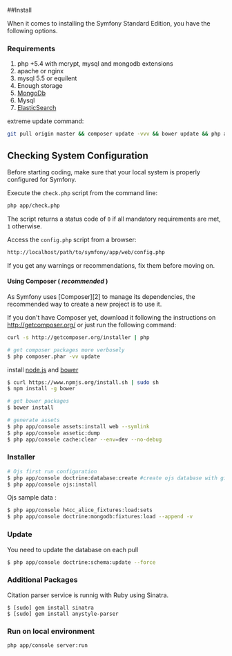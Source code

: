 ##Install

When it comes to installing the Symfony Standard Edition, you have the
following options.

### Requirements
1. php +5.4 with mcrypt, mysql and mongodb extensions
2. apache or nginx
3. mysql 5.5 or equilent
4. Enough storage
5. [MongoDb](https://github.com/okulbilisim/ojs/tree/master/docs/developers/Mongodb.md)
6. Mysql
7. [ElasticSearch](https://github.com/okulbilisim/ojs/tree/master/docs/developers/ElasticSearch.md)


extreme update command:

```bash
git pull origin master && composer update -vvv && bower update && php app/console assets:install web --symlink && php app/console assetic:dump && mysql -u root -p -e "DROP DATABASE IF EXISTS ojs;create database ojs;" && php app/console ojs:install:travis && php app/console ojs:install:sampledata
```

## Checking System Configuration

Before starting coding, make sure that your local system is properly
configured for Symfony.

Execute the `check.php` script from the command line:

```bash
php app/check.php
```

The script returns a status code of `0` if all mandatory requirements are met,
`1` otherwise.

Access the `config.php` script from a browser:
```bash
http://localhost/path/to/symfony/app/web/config.php
```

If you get any warnings or recommendations, fix them before moving on.


#### Using Composer ( _recommended_ )

As Symfony uses [Composer][2] to manage its dependencies, the recommended way
to create a new project is to use it.

If you don't have Composer yet, download it following the instructions on
http://getcomposer.org/ or just run the following command:

```bash
curl -s http://getcomposer.org/installer | php

# get composer packages more verbosely
$ php composer.phar -vv update
```

install [node.js](http://nodejs.org/download/) and [bower](http://bower.io)

```bash
$ curl https://www.npmjs.org/install.sh | sudo sh
$ npm install -g bower

# get bower packages
$ bower install 

# generate assets
$ php app/console assets:install web --symlink
$ php app/console assetic:dump
$ php app/console cache:clear --env=dev --no-debug
```

### Installer

```bash
# Ojs first run configuration  
$ php app/console doctrine:database:create #create ojs database with given name from parameters.yml 
$ php app/console ojs:install
```

Ojs sample data :
 
```bash
$ php app/console h4cc_alice_fixtures:load:sets 
$ php app/console doctrine:mongodb:fixtures:load --append -v
```  

### Update

You need to update the database on each pull

```bash
$ php app/console doctrine:schema:update --force
```

### Additional Packages

Citation parser service is runnig with Ruby using Sinatra.

```
$ [sudo] gem install sinatra
$ [sudo] gem install anystyle-parser
```

### Run on local environment 

```bash
php app/console server:run
``` 
